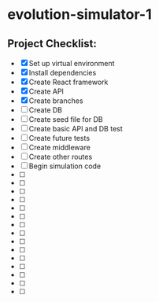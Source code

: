 # evolution-simulator-1

## **Project Checklist**:

- [x] Set up virtual environment
- [x] Install dependencies
- [x] Create React framework
- [x] Create API
- [x] Create branches
- [ ] Create DB
- [ ] Create seed file for DB
- [ ] Create basic API and DB test
- [ ] Create future tests
- [ ] Create middleware
- [ ] Create other routes
- [ ] Begin simulation code
- [ ]
- [ ]
- [ ]
- [ ]
- [ ]
- [ ]
- [ ]
- [ ]
- [ ]
- [ ]
- [ ]
- [ ]
- [ ]
- [ ]
- [ ]
